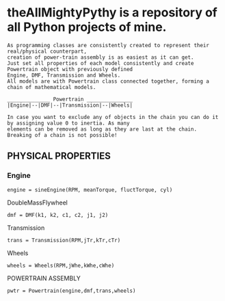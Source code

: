 # theAllMightyPythy is a repository of all Python projects of mine.



    As programming classes are consistently created to represent their real/physical counterpart,
    creation of power-train assembly is as easiest as it can get.
    Just set all properties of each model consistently and create Powertrain object with previously defined
    Engine, DMF, Transmission and Wheels.
    All models are with Powertrain class connected together, forming a chain of mathematical models.

    ______________ Powertrain _______________
    |Engine|--|DMF|--|Transmission|--|Wheels|

    In case you want to exclude any of objects in the chain you can do it by assigning value 0 to inertia. As many
    elements can be removed as long as they are last at the chain. Breaking of a chain is not possible!



## PHYSICAL PROPERTIES

    
### Engine

    engine = sineEngine(RPM, meanTorque, fluctTorque, cyl)

DoubleMassFlywheel
   
    dmf = DMF(k1, k2, c1, c2, j1, j2)

Transmission

    trans = Transmission(RPM,jTr,kTr,cTr)

Wheels

    wheels = Wheels(RPM,jWhe,kWhe,cWhe)
    

POWERTRAIN ASSEMBLY

    pwtr = Powertrain(engine,dmf,trans,wheels)
